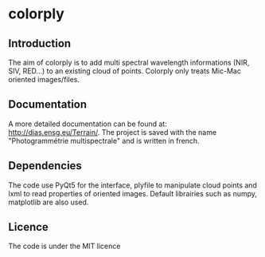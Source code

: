 # colorply

## Introduction

The aim of colorply is to add multi spectral wavelength informations (NIR, SIV, RED...) to an existing cloud of points. Colorply only treats Mic-Mac oriented images/files.

## Documentation
A more detailed documentation can be found at: http://dias.ensg.eu/Terrain/. The project is saved with the name "Photogrammétrie multispectrale" and is written in french.

## Dependencies
The code use PyQt5 for the interface, plyfile to manipulate cloud points and lxml to read properties of oriented images.
Default librairies such as numpy, matplotlib are also used.

## Licence
The code is under the MIT licence
